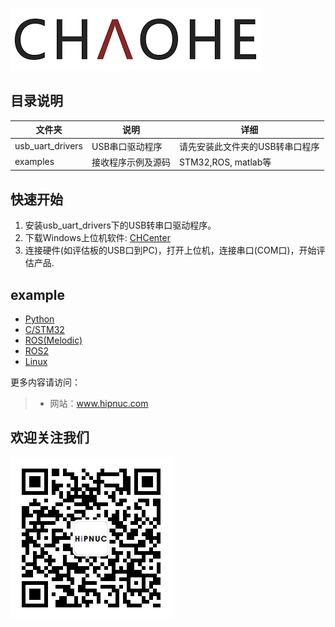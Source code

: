 ![](img/logo.png)

## 目录说明

| 文件夹           | 说明               | 详细                            |
| ---------------- | ------------------ | ------------------------------- |
| usb_uart_drivers | USB串口驱动程序    | 请先安装此文件夹的USB转串口程序 |
| examples         | 接收程序示例及源码 | STM32,ROS, matlab等             |

## 快速开始

1. 安装usb_uart_drivers下的USB转串口驱动程序。
2. 下载Windows上位机软件: [CHCenter](http://download.hipnuc.com/internal/pc_host/CHCenter.7z)
3. 连接硬件(如评估板的USB口到PC)，打开上位机，连接串口(COM口)，开始评估产品.

## example

* [Python](examples/Python)
* [C/STM32](examples/STM32)
* [ROS(Melodic)](examples/ROS_Melodic)
* [ROS2](examples/ROS2)
* [Linux](examples/linux)


更多内容请访问：

> * 网站：www.hipnuc.com

## 欢迎关注我们

![](img/qrcode_for_gh_1d8b6b51409d_258.jpg)

